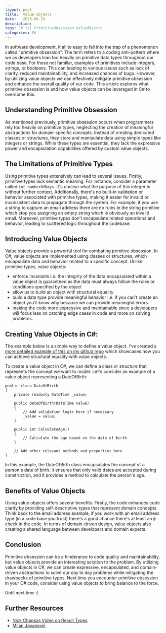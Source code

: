 ```yaml
---
layout: post
title:  Value objects
date:   2023-06-26
description: 
tags: C# til PrimitiveObsession ValueObjects
categories: C#
---
```


In software development, it all to easy to fall into the trap of a phenomenon called "primitive obsession". The term refers to a coding anti-pattern where we as developers lean too heavily on primitive data types throughout our code base. For those not familiar, examples of primitives include integers, strings, or booleans. This can leading to various issues such as lack of clarity, reduced maintainability, and increased chances of bugs. However, by utilizing value objects we can effectively mitigate primitive obsession and enhance the overall quality of our code. This article explores what primitive obsession is and how value objects can be leveraged in C# to overcome this.

## Understanding Primitive Obsession

As mentioned previously, primitive obsession occurs when programmers rely too heavily on primitive types, neglecting the creation of meaningful abstractions for domain-specific concepts. Instead of creating dedicated classes or structures, they store and manipulate data using simple types like integers or strings. While these types are essential, they lack the expressive power and encapsulation capabilities offered by custom value objects.

## The Limitations of Primitive Types

Using primitive types extensively can lead to several issues. Firstly, primitive types lack semantic meaning. For instance, consider a  parameter called `int numberOfDays`. It's unclear what the purpose of this integer is without further context. Additionally, there's no built-in validation or behavior associated with primitive types, making it easier for invalid or inconsistent data to propagate through the system. For example, if you use a string to capture an email address there are no rules in the string primitive which stop you assigning an empty string which is obviously an invalid email. Moreover, primitive types don't encapsulate related operations and behavior, leading to scattered logic throughout the codebase.

## Introducing Value Objects

Value objects provide a powerful tool for combating primitive obsession. In C#, value objects are implemented using classes or structures, which encapsulate data and behavior related to a specific concept. Unlike primitive types, value objects:
- enforce invariants i.e. the integrity of the data encapsulated within a value object is guaranteed as the data must always follow the rules or conditions specified by the object
- allow us to build an object with structural equality
- build a data type provide meaningful behavior i.e. if you can't create an object you'll know why because we can provide meaningful errors.
- making the code more expressive and maintainable since a developers will focus less on catching edge cases in code and more on solving problems.

## Creating Value Objects in C#:

The example below is a simple way to define a value object. I've created a [more detailed example of this on my github repo](https://github.com/thatstatsguy/til/tree/main/ValueObjects) which showcases how you can achieve structural equality with value objects.

To create a value object in C#, we can define a class or structure that represents the concept we want to model. Let's consider an example of a value object representing a DateOfBirth:

```
public class DateOfBirth
{
    private readonly DateTime _value;

    public DateOfBirth(DateTime value)
    {
        // Add validation logic here if necessary
        _value = value;
    }

    public int CalculateAge()
    {
        // Calculate the age based on the date of birth
    }

    // Add other relevant methods and properties here
}
```
In this example, the DateOfBirth class encapsulates the concept of a person's date of birth. It ensures that only valid dates are accepted during construction, and it provides a method to calculate the person's age.

## Benefits of Value Objects

Using value objects offers several benefits. Firstly, the code enhances code clarity by providing self-descriptive types that represent domain concepts. Think back to the email address example, if you work with an email address type (in a code base you trust) there's a good chance there's at least an `@` check in the code. In terms of domain-driven design, value objects also creating a shared language between developers and domain experts.

## Conclusion

Primitive obsession can be a hinderance to code quality and maintainability, but value objects provide an interesting solution to the problem. By utilizing value objects in C#, we can create expressive, encapsulated, and domain-driven abstractions to solve our day to day problems while mitigating the drawbacks of primitive types. Next time you encounter primitive obsession in your C# code, consider using value objects to bring balance to the force.

Until next time :)

## Further Resources
- [Nick Chapsas Video on Result Types](https://www.youtube.com/watch?v=YbuSuSpzee4)
- [Milan Jovanović](https://www.youtube.com/watch?v=P5CRea21R2E)